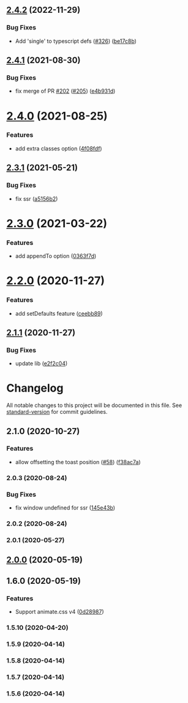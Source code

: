 ## [2.4.2](https://github.com/rfoel/bulma-toast/compare/v2.4.1...v2.4.2) (2022-11-29)


### Bug Fixes

* Add 'single' to typescript defs ([#326](https://github.com/rfoel/bulma-toast/issues/326)) ([be17c8b](https://github.com/rfoel/bulma-toast/commit/be17c8bd9215a3a13dc89bd3b5ddeab8b5b0a157))

## [2.4.1](https://github.com/rfoel/bulma-toast/compare/v2.4.0...v2.4.1) (2021-08-30)


### Bug Fixes

* fix merge of PR [#202](https://github.com/rfoel/bulma-toast/issues/202) ([#205](https://github.com/rfoel/bulma-toast/issues/205)) ([e4b931d](https://github.com/rfoel/bulma-toast/commit/e4b931dcc1947ade62f1513c15a79a40062916fe))

# [2.4.0](https://github.com/rfoel/bulma-toast/compare/v2.3.1...v2.4.0) (2021-08-25)


### Features

* add extra classes option ([4f08fdf](https://github.com/rfoel/bulma-toast/commit/4f08fdf9f930b112ccdfc12f05b8d08050731fa1))

## [2.3.1](https://github.com/rfoel/bulma-toast/compare/v2.3.0...v2.3.1) (2021-05-21)


### Bug Fixes

* fix ssr ([a5156b2](https://github.com/rfoel/bulma-toast/commit/a5156b2f50d8b2de8c928cc058aeac55cf53fdf4))

# [2.3.0](https://github.com/rfoel/bulma-toast/compare/v2.2.0...v2.3.0) (2021-03-22)


### Features

* add appendTo option ([0363f7d](https://github.com/rfoel/bulma-toast/commit/0363f7dbbd66016118376e7e108dd58c69045fd3))

# [2.2.0](https://github.com/rfoel/bulma-toast/compare/v2.1.0...v2.2.0) (2020-11-27)


### Features

* add setDefaults feature ([ceebb89](https://github.com/rfoel/bulma-toast/commit/ceebb8950e5d6f22d29e007115ecf5aa89b5065c))

## [2.1.1](https://github.com/rfoel/bulma-toast/compare/v2.1.0...v2.1.1) (2020-11-27)


### Bug Fixes

* update lib ([e2f2c04](https://github.com/rfoel/bulma-toast/commit/e2f2c044ab4a0e4ca2f51aafc951f1e6985699f3))

# Changelog

All notable changes to this project will be documented in this file. See [standard-version](https://github.com/conventional-changelog/standard-version) for commit guidelines.

## 2.1.0 (2020-10-27)


### Features

* allow offsetting the toast position ([#58](https://github.com/rfoel/bulma-toast/issues/58)) ([f38ac7a](https://github.com/rfoel/bulma-toast/commit/f38ac7a9b4a274f78cc8d98f47a45f6d4807288a))

### 2.0.3 (2020-08-24)


### Bug Fixes

* fix window undefined for ssr ([145e43b](https://github.com/rfoel/bulma-toast/commit/145e43b7388ea235eae1f1366591bb95f64fd387))

### 2.0.2 (2020-08-24)

### 2.0.1 (2020-05-27)

## [2.0.0](https://github.com/rfoel/bulma-toast/compare/v1.6.0...v2.0.0) (2020-05-19)

## 1.6.0 (2020-05-19)


### Features

* Support animate.css v4 ([0d28987](https://github.com/rfoel/bulma-toast/commit/0d289870c0afbe3eebef8b5aead55493effacd58))

### 1.5.10 (2020-04-20)

### 1.5.9 (2020-04-14)

### 1.5.8 (2020-04-14)

### 1.5.7 (2020-04-14)

### 1.5.6 (2020-04-14)

